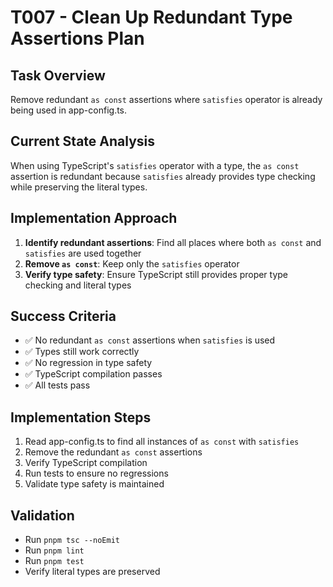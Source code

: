# T007 - Clean Up Redundant Type Assertions Plan

## Task Overview
Remove redundant `as const` assertions where `satisfies` operator is already being used in app-config.ts.

## Current State Analysis
When using TypeScript's `satisfies` operator with a type, the `as const` assertion is redundant because `satisfies` already provides type checking while preserving the literal types.

## Implementation Approach
1. **Identify redundant assertions**: Find all places where both `as const` and `satisfies` are used together
2. **Remove `as const`**: Keep only the `satisfies` operator
3. **Verify type safety**: Ensure TypeScript still provides proper type checking and literal types

## Success Criteria
- ✅ No redundant `as const` assertions when `satisfies` is used
- ✅ Types still work correctly
- ✅ No regression in type safety
- ✅ TypeScript compilation passes
- ✅ All tests pass

## Implementation Steps
1. Read app-config.ts to find all instances of `as const` with `satisfies`
2. Remove the redundant `as const` assertions
3. Verify TypeScript compilation
4. Run tests to ensure no regressions
5. Validate type safety is maintained

## Validation
- Run `pnpm tsc --noEmit`
- Run `pnpm lint`
- Run `pnpm test`
- Verify literal types are preserved